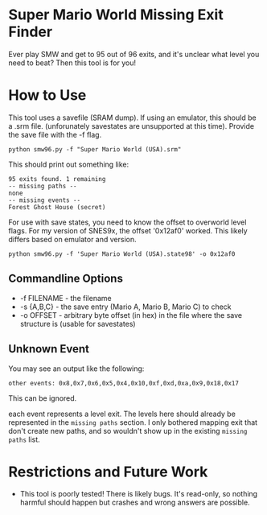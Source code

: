 # Super Mario World Missing Exit Finder
Ever play SMW and get to 95 out of 96 exits, and it's unclear what level 
you need to beat? Then this tool is for you!

# How to Use

This tool uses a savefile (SRAM dump). If using an emulator, this should be a .srm file. (unforunately savestates are unsupported at this time). Provide the save file with the -f flag.

`python smw96.py -f "Super Mario World (USA).srm"`

This should print out something like:

```
95 exits found. 1 remaining
-- missing paths --
none
-- missing events --
Forest Ghost House (secret)
```

For use with save states, you need to know the offset to overworld level flags. For my version of SNES9x, the offset '0x12af0' worked. This likely differs based on emulator and version.

`python smw96.py -f 'Super Mario World (USA).state98' -o 0x12af0`

## Commandline Options

* -f FILENAME - the filename
* -s {A,B,C} - the save entry (Mario A, Mario B, Mario C) to check
* -o OFFSET - arbitrary byte offset (in hex) in the file where the save structure is (usable for savestates)

## Unknown Event 

You may see an output like the following:

`other events: 0x8,0x7,0x6,0x5,0x4,0x10,0xf,0xd,0xa,0x9,0x18,0x17`

This can be ignored.

each event represents a level exit. The levels here should already be represented in the `missing paths` section. I only bothered mapping exit that don't create new paths, and so wouldn't show up in the existing `missing paths` list.

# Restrictions and Future Work

* This tool is poorly tested! There is likely bugs. It's read-only, so nothing harmful should happen but crashes and wrong answers are possible.
